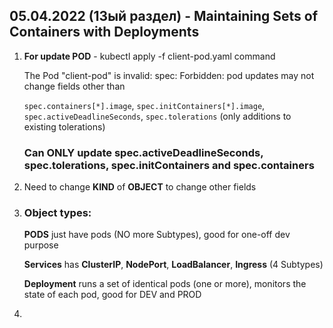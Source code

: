 ## 05.04.2022 (13ый раздел) - Maintaining Sets of Containers with Deployments

1. **For update POD** - kubectl apply -f client-pod.yaml command

   The Pod "client-pod" is invalid: spec: Forbidden: pod updates may not change fields other than 
   
   `spec.containers[*].image`, `spec.initContainers[*].image`, `spec.activeDeadlineSeconds`, `spec.tolerations` (only additions to existing tolerations)
   
   ### Can ONLY update spec.activeDeadlineSeconds, spec.tolerations, spec.initContainers and spec.containers

2. Need to change **KIND** of **OBJECT** to change other fields

3. ### Object types: 

   **PODS** just have pods (NO more Subtypes), good for one-off dev purpose

   **Services** has **ClusterIP**, **NodePort**, **LoadBalancer**, **Ingress** (4 Subtypes)

   **Deployment** runs a set of identical pods (one or more), monitors the state of each pod, good for DEV and PROD

4. 
